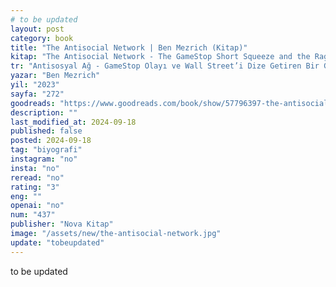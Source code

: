 ```yaml
---
# to be updated
layout: post
category: book
title: "The Antisocial Network | Ben Mezrich (Kitap)"
kitap: "The Antisocial Network - The GameStop Short Squeeze and the Ragtag Group of Amateur Traders That Brought Wall Street to Its Knees"
tr: "Antisosyal Ağ - GameStop Olayı ve Wall Street’i Dize Getiren Bir Grup Amatörün Gerçek Hikayesi"
yazar: "Ben Mezrich"
yil: "2023"
sayfa: "272"
goodreads: "https://www.goodreads.com/book/show/57796397-the-antisocial-network"
description: ""
last_modified_at: 2024-09-18
published: false
posted: 2024-09-18
tag: "biyografi"
instagram: "no"
insta: "no"
reread: "no"
rating: "3"
eng: ""
openai: "no"
num: "437"
publisher: "Nova Kitap"
image: "/assets/new/the-antisocial-network.jpg"
update: "tobeupdated"
---
```


to be updated
